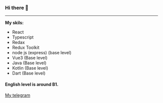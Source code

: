 ### Hi there 👋
---

__My skils:__
-  React
- Typescript
- Redax
- Redux Toolkit
- node js (express) (base level)
- Vue3 (Base level) 
- Java (Base level) 
- Kotlin (Base level) 
- Dart (Base level) 



#### English level is around B1. 

 [My telegram](https://t.me/AlexandrNS70)

<!--
**Alexandr707/Alexandr707** is a ✨ _special_ ✨ repository because its `README.md` (this file) appears on your GitHub profile.

Here are some ideas to get you started:

- 🔭 I’m currently working on ...
- 🌱 I’m currently learning ...
- 👯 I’m looking to collaborate on ...
- 🤔 I’m looking for help with ...
- 💬 Ask me about ...
- 📫 How to reach me: ...
- 😄 Pronouns: ...
- ⚡ Fun fact: ...
-->
